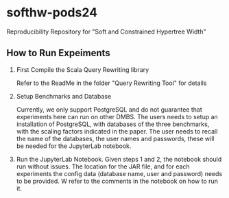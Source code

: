 # softhw-pods24
Reproducibility Repository for "Soft and Constrained Hypertree Width"


## How to Run Expeiments 

1) First Compile the Scala Query Rewriting library

   Refer to the ReadMe in the folder "Query Rewriting Tool" for details

2) Setup Benchmarks and Database

   Currently, we only support PostgreSQL and do not guarantee that experiments here can run on other DMBS. The users needs to setup an installation of PostgreSQL, with databases of the three benchmarks, with the scaling factors indicated in the paper. The user needs to recall the name of the databases, the user names and passwords, these will be needed for the JupyterLab notebook.

3) Run the JupyterLab Notebook.
   Given steps 1 and 2, the notebook should run without issues. The location for the JAR file, and for each experiments the config data (database name, user and password) needs to be provided. W refer to the comments in the notebook on how to run it.
